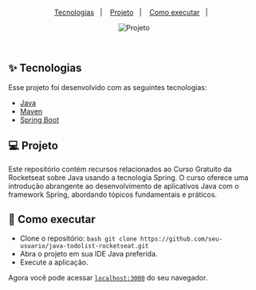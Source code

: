 
<p align="center">
  <a href="#-tecnologias">Tecnologias</a>&nbsp;&nbsp;&nbsp;|&nbsp;&nbsp;&nbsp;
  <a href="#-projeto">Projeto</a>&nbsp;&nbsp;&nbsp;|&nbsp;&nbsp;&nbsp;
  <a href="#-como-executar">Como executar</a>&nbsp;&nbsp;&nbsp;|&nbsp;&nbsp;&nbsp;
</p>

<p align="center">
  <img alt="Projeto" src="https://github.com/Vinicius-Barbosa-Santos/todolist-java/blob/master/github/java.png">
</p>

<br>

## ✨ Tecnologias

Esse projeto foi desenvolvido com as seguintes tecnologias:

- [Java](https://docs.oracle.com/en/java/)
- [Maven](https://maven.apache.org/)
- [Spring Boot](https://spring.io/projects/spring-boot)

## 💻 Projeto

Este repositório contém recursos relacionados ao Curso Gratuito da Rocketseat sobre Java usando a tecnologia Spring. O curso oferece uma introdução abrangente ao desenvolvimento de aplicativos Java com o framework Spring, abordando tópicos fundamentais e práticos.

## 🚀 Como executar

- Clone o repositório: ```bash git clone https://github.com/seu-usuario/java-todolist-rocketseat.git```
- Abra o projeto em sua IDE Java preferida.
- Execute a aplicação.

Agora você pode acessar [`localhost:3000`](http://localhost:3000) do seu navegador.


